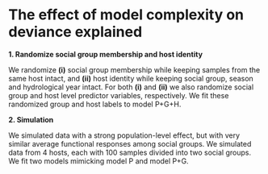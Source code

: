 # The effect of model complexity on deviance explained 

**1. Randomize social group membership and host identity**

We randomize **(i)** social group membership while keeping samples from the same host intact, and **(ii)** host identity while keeping social group, season and hydrological year intact. For both **(i)** and **(ii)** we also randomize social group and host level predictor variables, respectively. We fit these randomized group and host labels to model P+G+H.

**2. Simulation**

We simulated data with a strong population-level effect, but with very similar average functional responses among social groups. We simulated data from 4 hosts, each with 100 samples divided into two social groups. We fit two models mimicking model P and model P+G.


